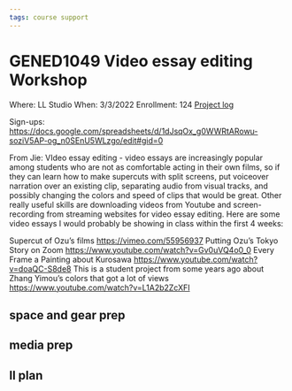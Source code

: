 ```yaml
---
tags: course support
---
```

# GENED1049 Video essay editing Workshop

Where: LL Studio
When: 3/3/2022
Enrollment: 124
[Project log](https://docs.google.com/document/d/155Ihii2BebTsrgs5RAyYt_n9G6tDKlEAPNYO-8oW_4E/edit#heading=h.1v2eawsi4c79)

Sign-ups: https://docs.google.com/spreadsheets/d/1dJsqOx_g0WWRtARowu-soziV5AP-og_n0SEnU5WLzgo/edit#gid=0

From Jie:
VIdeo essay editing - video essays are increasingly popular among students who are not as comfortable acting in their own films, so if they can learn how to make supercuts with split screens, put voiceover narration over an existing clip, separating audio from visual tracks, and possibly changing the colors and speed of clips that would be great.  Other really useful skills are downloading videos from Youtube and screen-recording from streaming websites for video essay editing.  Here are some video essays I would probably be showing in class within the first 4 weeks:

Supercut of Ozu’s films
https://vimeo.com/55956937
Putting Ozu’s Tokyo Story on Zoom
https://www.youtube.com/watch?v=Gv0uVQ4o0_0
Every Frame a Painting about Kurosawa
https://www.youtube.com/watch?v=doaQC-S8de8
This is a student project from some years ago about Zhang Yimou’s colors that got a lot of views
https://www.youtube.com/watch?v=L1A2b2ZcXFI

## space and gear prep
## media prep
## ll plan